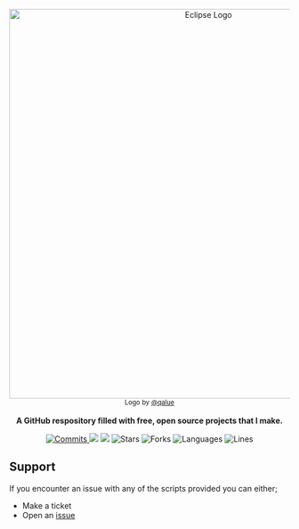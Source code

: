<p align="center">
    <img src="https://cdn.discordapp.com/attachments/915713667222372424/981313403274526720/EclipseBanner.png" alt="Eclipse Logo" width=700/>
    <br>
      <sub>Logo by <a href="https://github.com/qalue">@qalue</a></sub>
    <br><br>
    <strong>A GitHub respository filled with free, open source projects that I make.</strong>
</p>
<p align="center">
  <a href="https://github.com/EclipseUtilities/Eclipse/commits/main"><img src="https://img.shields.io/github/commit-activity/m/EclipseUtilities/Eclipse?label=commits&style=for-the-badge" alt="Commits"></img> </a>
  <a href="https://github.com/EclipseUtilities/Eclipse/issues" alt="Issues"><img src="https://img.shields.io/github/issues/EclipseUtilities/Eclipse?style=for-the-badge"></img></a>
  <a href="https://github.com/EclipseUtilities/Eclipse/blob/main/LICENSE" alt="License"><img src="https://img.shields.io/github/license/EclipseUtilities/Eclipse?style=for-the-badge"></img></a>
    <a><img src="https://img.shields.io/github/stars/EclipseUtilities/Eclipse?style=for-the-badge" alt="Stars"></img></a>
  <a><img src="https://img.shields.io/github/forks/EclipseUtilities/Eclipse?style=for-the-badge" alt="Forks"></img></a>
  <a><img src="https://img.shields.io/github/languages/count/EclipseUtilities/Eclipse?style=for-the-badge" alt="Languages"></img></a>
   <a><img src="https://img.shields.io/tokei/lines/github/EclipseUtilities/Eclipse?style=for-the-badge" alt="Lines"></img></a>
  
  ## Support
  If you encounter an issue with any of the scripts provided you can either;
  - Make a ticket
  - Open an <a href="https://github.com/EclipseUtilities/Eclipse/issues">issue</a>
</p>
